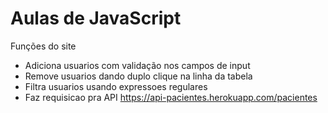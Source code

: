 # Aulas de JavaScript

Funções do site

- Adiciona usuarios com validação nos campos de input
- Remove usuarios dando duplo clique na linha da tabela
- Filtra usuarios usando expressoes regulares
- Faz requisicao pra API https://api-pacientes.herokuapp.com/pacientes
